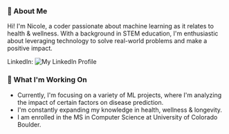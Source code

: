 ### 👋 About Me
Hi!  I'm Nicole, a coder passionate about machine learning as it relates to health & wellness. With a background in STEM education, I'm enthusiastic about leveraging technology to solve real-world problems and make a positive impact.

LinkedIn: ![My LinkedIn Profile](https://www.linkedin.com/in/mcintyre-nicole/)

### 🔭 What I'm Working On
- Currently, I'm focusing on a variety of ML projects, where I'm analyzing the impact of certain factors on disease prediction.
- I'm constantly expanding my knowledge in health, wellness & longevity.
- I am enrolled in the MS in Computer Science at University of Colorado Boulder.
